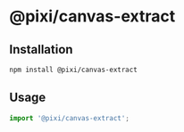 # @pixi/canvas-extract

## Installation

```bash
npm install @pixi/canvas-extract
```

## Usage

```js
import '@pixi/canvas-extract';
```